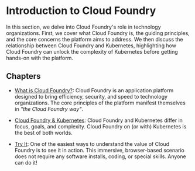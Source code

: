 # Introduction to Cloud Foundry

In this section, we delve into Cloud Foundry's role in technology organizations. First, we cover what Cloud Foundry is, the guiding principles, and the core concerns the platform aims to address. We then discuss the relationship between Cloud Foundry and Kubernetes, highlighting how Cloud Foundry can unlock the complexity of Kubernetes before getting hands-on with the platform.

## Chapters

- [What is Cloud Foundry?](/intro-to-cf/what-is-cf): Cloud Foundry is an application platform designed to bring efficiency, security, and speed to technology organizations. The core principles of the platform manifest themselves in _"the Cloud Foundry way"_. 

- [Cloud Foundry & Kubernetes](/intro-to-cf/cf-and-k8s): Cloud Foundry and Kubernetes differ in focus, goals, and complexity. Cloud Foundry on (or with) Kubernetes is the best of both worlds.

- [Try It](/intro-to-cf/try): One of the easiest ways to understand the value of Cloud Foundry is to see it in action. This immersive, browser-based scenario does not require any software installs, coding, or special skills. Anyone can do it!

